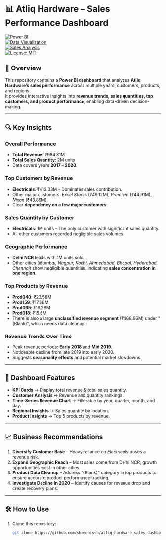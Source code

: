 # 📊 Atliq Hardware – Sales Performance Dashboard

[![Power BI](https://img.shields.io/badge/Tool-Power%20BI-yellow)](#)  
[![Data Visualization](https://img.shields.io/badge/Focus-Data%20Visualization-blue)](#)  
[![Sales Analysis](https://img.shields.io/badge/Domain-Sales%20Analytics-green)](#)  
[![License: MIT](https://img.shields.io/badge/License-MIT-orange)](LICENSE)  

## 📌 Overview
This repository contains a **Power BI dashboard** that analyzes **Atliq Hardware’s sales performance** across multiple years, customers, products, and regions.  
It provides interactive insights into **revenue trends, sales quantities, top customers, and product performance**, enabling data-driven decision-making.

---

## 🔍 Key Insights

### **Overall Performance**
- **Total Revenue**: ₹984.81M  
- **Total Sales Quantity**: 2M units  
- Data covers years **2017 – 2020**.

### **Top Customers by Revenue**
- **Electricals**: ₹413.33M – Dominates sales contribution.  
- Other major customers: *Excel Stores* (₹49.12M), *Premium* (₹44.91M), *Nixon* (₹43.89M).  
- Clear **dependency on a few major customers**.

### **Sales Quantity by Customer**
- **Electricals**: 1M units – The only customer with significant sales quantity.  
- All other customers recorded negligible sales volumes.

### **Geographic Performance**
- **Delhi NCR** leads with 1M units sold.  
- Other cities (*Mumbai, Nagpur, Kochi, Ahmedabad, Bhopal, Hyderabad, Chennai*) show negligible quantities, indicating **sales concentration in one region**.

### **Top Products by Revenue**
- **Prod040**: ₹23.58M  
- **Prod159**: ₹17.66M  
- **Prod065**: ₹16.26M  
- **Prod018**: ₹15.6M  
- There is also a large **unclassified revenue segment** (₹468.96M) under "(Blank)", which needs data cleanup.

### **Revenue Trends Over Time**
- Peak revenue periods: **Early 2018** and **Mid 2019**.  
- Noticeable decline from late 2019 into early 2020.  
- Suggests **seasonality effects** and potential market slowdowns.

---

## 📂 Dashboard Features
- **KPI Cards** → Display total revenue & total sales quantity.  
- **Customer Analysis** → Revenue and quantity rankings.  
- **Time-Series Revenue Chart** → Filterable by year, quarter, month, and day.  
- **Regional Insights** → Sales quantity by location.  
- **Product Insights** → Top 5 products by revenue.  

---

## 📈 Business Recommendations
1. **Diversify Customer Base** – Heavy reliance on *Electricals* poses a revenue risk.  
2. **Expand Geographic Reach** – Most sales come from Delhi NCR; growth opportunities exist in other cities.  
3. **Product Data Cleanup** – Address "(Blank)" category in top products to ensure accurate product performance tracking.  
4. **Investigate Decline in 2020** – Identify causes for revenue drop and create recovery plans.  

---

## 🛠 How to Use
1. Clone this repository:
   ```bash
   git clone https://github.com/shreenissh/atliq-hardware-sales-dashboard.git
